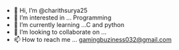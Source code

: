 - 👋 Hi, I’m @charithsurya25
- 👀 I’m interested in ... Programming
- 🌱 I’m currently learning ...C and python
- 💞️ I’m looking to collaborate on ... 
- 📫 How to reach me ... gamingbuziness032@gmail.com

<!---
charithsurya25/charithsurya25 is a ✨ special ✨ repository because its `README.md` (this file) appears on your GitHub profile.
You can click the Preview link to take a look at your changes.
--->

